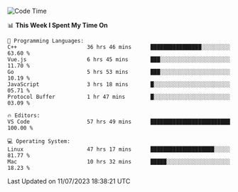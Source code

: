 
<!--START_SECTION:waka-->
![Code Time](http://img.shields.io/badge/Code%20Time-829%20hrs%2042%20mins-blue)

📊 **This Week I Spent My Time On** 

```text
💬 Programming Languages: 
C++                      36 hrs 46 mins      ████████████████░░░░░░░░░   63.60 % 
Vue.js                   6 hrs 45 mins       ███░░░░░░░░░░░░░░░░░░░░░░   11.70 % 
Go                       5 hrs 53 mins       ███░░░░░░░░░░░░░░░░░░░░░░   10.19 % 
JavaScript               3 hrs 18 mins       █░░░░░░░░░░░░░░░░░░░░░░░░   05.71 % 
Protocol Buffer          1 hr 47 mins        █░░░░░░░░░░░░░░░░░░░░░░░░   03.09 % 

🔥 Editors: 
VS Code                  57 hrs 49 mins      █████████████████████████   100.00 % 

💻 Operating System: 
Linux                    47 hrs 17 mins      ████████████████████░░░░░   81.77 % 
Mac                      10 hrs 32 mins      █████░░░░░░░░░░░░░░░░░░░░   18.23 % 
```


 Last Updated on 11/07/2023 18:38:21 UTC
<!--END_SECTION:waka-->

